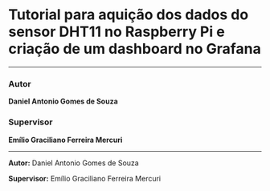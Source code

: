 # Tutorial para aquição dos dados do sensor DHT11 no Raspberry Pi e criação de um dashboard no Grafana

---

### Autor  
**Daniel Antonio Gomes de Souza**

### Supervisor  
**Emílio Graciliano Ferreira Mercuri**

---


**Autor:** Daniel Antonio Gomes de Souza

**Supervisor:** Emílio Graciliano Ferreira Mercuri
